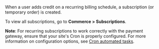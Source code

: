 When a user adds credit on a recurring billing schedule, a subscription (or temporary order) is created.

To view all subscriptions, go to **Commerce > Subscriptions**.

**Note**: For recurring subscriptions to work correctly with the payment gateway, ensure that your site's Cron is properly configured. For more information on configuration options, see [Cron automated tasks](https://www.drupal.org/docs/administering-a-drupal-site/cron-automated-tasks).